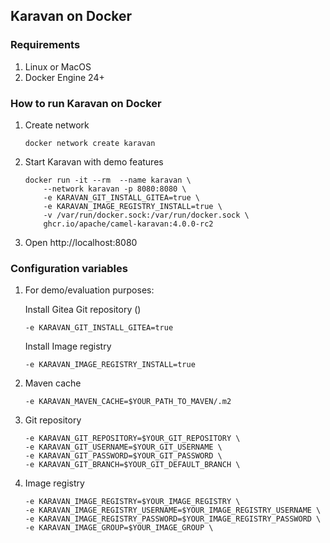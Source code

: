 ## Karavan on Docker

### Requirements
1. Linux or MacOS
2. Docker Engine 24+

### How to run Karavan on Docker
1. Create network
    ```
    docker network create karavan
    ```
2. Start Karavan with demo features
    ```
    docker run -it --rm  --name karavan \
        --network karavan -p 8080:8080 \
        -e KARAVAN_GIT_INSTALL_GITEA=true \
        -e KARAVAN_IMAGE_REGISTRY_INSTALL=true \
        -v /var/run/docker.sock:/var/run/docker.sock \
        ghcr.io/apache/camel-karavan:4.0.0-rc2
    ```
3. Open http://localhost:8080

### Configuration variables
1. For demo/evaluation purposes:

    Install Gitea Git repository ()
    ```
    -e KARAVAN_GIT_INSTALL_GITEA=true
    ```

    Install Image registry
    ```
    -e KARAVAN_IMAGE_REGISTRY_INSTALL=true
    ```

2. Maven cache
    ```
    -e KARAVAN_MAVEN_CACHE=$YOUR_PATH_TO_MAVEN/.m2
    ```

3. Git repository
    ```
    -e KARAVAN_GIT_REPOSITORY=$YOUR_GIT_REPOSITORY \
    -e KARAVAN_GIT_USERNAME=$YOUR_GIT_USERNAME \
    -e KARAVAN_GIT_PASSWORD=$YOUR_GIT_PASSWORD \
    -e KARAVAN_GIT_BRANCH=$YOUR_GIT_DEFAULT_BRANCH \
    ```

4. Image registry
    ```
    -e KARAVAN_IMAGE_REGISTRY=$YOUR_IMAGE_REGISTRY \
    -e KARAVAN_IMAGE_REGISTRY_USERNAME=$YOUR_IMAGE_REGISTRY_USERNAME \
    -e KARAVAN_IMAGE_REGISTRY_PASSWORD=$YOUR_IMAGE_REGISTRY_PASSWORD \
    -e KARAVAN_IMAGE_GROUP=$YOUR_IMAGE_GROUP \
    ```    

